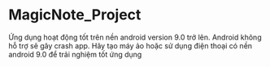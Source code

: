 # MagicNote_Project
Ứng dụng hoạt động tốt trên nền android version 9.0 trở lên.
Android không hỗ trợ sẽ gây crash app. Hãy tạo máy ảo hoặc sử dụng điện thoại có nền android 9.0 để trải nghiệm tốt ứng dụng
